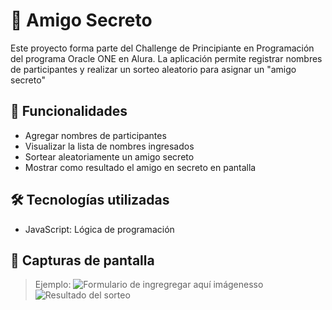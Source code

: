 # 🎁 Amigo Secreto

Este proyecto forma parte del Challenge de Principiante en Programación del programa Oracle ONE en Alura. La aplicación permite registrar nombres de participantes y realizar un sorteo aleatorio para asignar un "amigo secreto"

## 🚀 Funcionalidades

- Agregar nombres de participantes
- Visualizar la lista de nombres ingresados
- Sortear aleatoriamente un amigo secreto
- Mostrar como resultado el amigo en secreto en pantalla

## 🛠️ Tecnologías utilizadas

- JavaScript: Lógica de programación

## 📸 Capturas de pantalla

> Ejemplo:
> ![Formulario de ingregregar aquí imágenesso](ruta/a/imagen1.png)
> ![Resultado del sorteo](ruta/a/imagen2.png)

